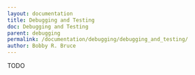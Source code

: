 ```yaml
---
layout: documentation
title: Debugging and Testing
doc: Debugging and Testing
parent: debugging
permalink: /documentation/debugging/debugging_and_testing/
author: Bobby R. Bruce
---
```


TODO
